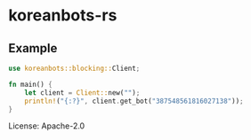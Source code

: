 # koreanbots-rs


## Example

```rust
use koreanbots::blocking::Client;

fn main() {
    let client = Client::new("");
    println!("{:?}", client.get_bot("387548561816027138"));
}

```

License: Apache-2.0
